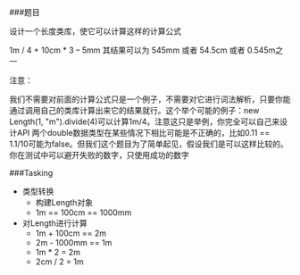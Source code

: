 ###题目

设计一个长度类库，使它可以计算这样的计算公式

1m / 4 + 10cm * 3 – 5mm
其结果可以为 545mm 或者 54.5cm 或者 0.545m之一

注意：

我们不需要对前面的计算公式只是一个例子，不需要对它进行词法解析，只要你能通过调用自己的类库计算出来它的结果就行。这个举个可能的例子：new Length(1, "m").divide(4)可以计算1m/4。注意这只是举例，你完全可以自己来设计API
两个double数据类型在某些情况下相比可能是不正确的，比如0.11 == 1.1/10可能为false。但我们这个题目为了简单起见，假设我们是可以这样比较的。你在测试中可以避开失败的数字，只使用成功的数字

###Tasking

* 类型转换
    * 构建Length对象
    * 1m == 100cm == 1000mm
* 对Length进行计算
    * 1m + 100cm == 2m   
    * 2m - 1000mm == 1m 
    * 1m * 2 = 2m 
    * 2cm / 2 = 1m 